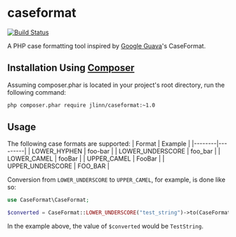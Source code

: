 caseformat
==========
[![Build Status](https://secure.travis-ci.org/jlinn/caseformat.png?branch=master)](http://travis-ci.org/jlinn/caseformat)


A PHP case formatting tool inspired by [Google Guava](https://code.google.com/p/guava-libraries/)'s CaseFormat.

## Installation Using [Composer](http://getcomposer.org/)

Assuming composer.phar is located in your project's root directory, run the following command:

```bash
php composer.phar require jlinn/caseformat:~1.0
```

## Usage

The following case formats are supported:
| Format | Example |
|--------|---------|
| LOWER_HYPHEN | foo-bar |
| LOWER_UNDERSCORE | foo_bar |
| LOWER_CAMEL | fooBar |
| UPPER_CAMEL | FooBar |
| UPPER_UNDERSCORE | FOO_BAR |

Conversion from `LOWER_UNDERSCORE` to `UPPER_CAMEL`, for example, is done like so:
```php
use CaseFormat\CaseFormat;

$converted = CaseFormat::LOWER_UNDERSCORE("test_string")->to(CaseFormat::UPPER_CAMEL);
```
In the example above, the value of `$converted` would be `TestString`.